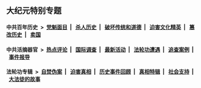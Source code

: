 ## 大纪元特别专题

#### 中共百年历史 &nbsp;>&nbsp; [党魁面目](indexes/nf1176107/README.md?08260430) &nbsp;| &nbsp; [杀人历史](indexes/nf1176106/README.md?08260430) &nbsp;| &nbsp; [破坏传统和道德](indexes/nf1176106/README.md?08260430) &nbsp;| &nbsp; [迫害文化精英](indexes/nf1176111/README.md?08260430) &nbsp;| &nbsp; [篡改历史](indexes/nf1176115/README.md?08260430) &nbsp;| &nbsp; [卖国](indexes/nf1176117/README.md?08260430) 

#### 中共活摘器官 &nbsp;>&nbsp; [热点评论](indexes/nf5879/README.md?08260430) &nbsp;| &nbsp; [国际调查](indexes/nf5947/README.md?08260430) &nbsp;| &nbsp; [最新活动](indexes/nf5883/README.md?08260430) &nbsp;| &nbsp; [法轮功遭遇](indexes/nf5881/README.md?08260430) &nbsp;| &nbsp; [追查案例](indexes/nf5880/README.md?08260430) &nbsp;| &nbsp; [事件报导](indexes/nf5877/README.md?08260430) 

#### 法轮功专辑 &nbsp;>&nbsp; [自焚伪案](indexes/nf5562/README.md?08260430) &nbsp;| &nbsp; [迫害真相](indexes/nf4379/README.md?08260430) &nbsp;| &nbsp; [历史事件回顾](indexes/nf5793/README.md?08260430) &nbsp;| &nbsp; [真相特辑](indexes/nf4389/README.md?08260430) &nbsp;| &nbsp; [社会支持](indexes/nf4386/README.md?08260430) &nbsp;| &nbsp; [大法徒的故事](indexes/nf1147481/README.md?08260430) 
